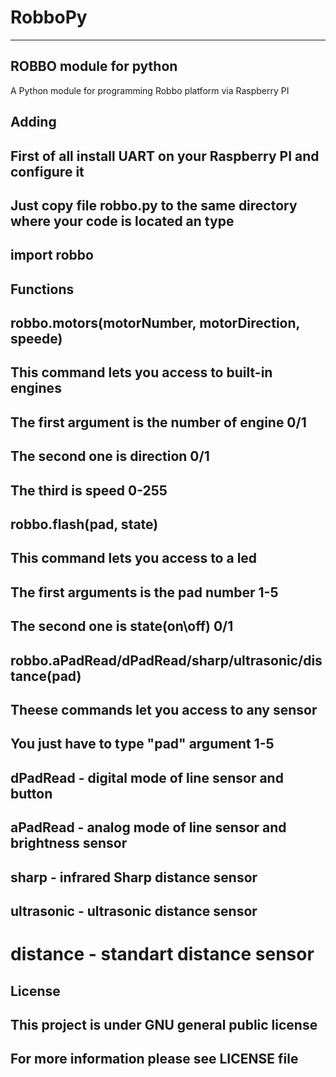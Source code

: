 # RobboPy
-----------
ROBBO module for python
------------------------
A Python module for programming Robbo platform via Raspberry PI

Adding
-------------
First of all install UART on your Raspberry PI and configure it
------------
Just copy file robbo.py to the same directory where your code is located an type
-------------
import robbo
-------------
Functions
---------------
robbo.motors(motorNumber, motorDirection, speede)
----------
This command lets you access to built-in engines
-------------
The first argument is the number of engine 0/1
------------
The second one is direction 0/1
-------------
The third is speed 0-255
-----------------

robbo.flash(pad, state)
------------
This command lets you access to a led
-
The first arguments is the pad number 1-5
-
The second one is state(on\off) 0/1
-
robbo.aPadRead/dPadRead/sharp/ultrasonic/distance(pad)
-
Theese commands let you access to any sensor
-
You just have to type "pad" argument 1-5
-
dPadRead - digital mode of line sensor and button
-
aPadRead - analog mode of line sensor and brightness sensor
-
sharp - infrared Sharp distance sensor
-
ultrasonic - ultrasonic distance sensor
-
distance - standart distance sensor
================================================================================
License
-
This project is under GNU general public license
-
For more information please see LICENSE file
-

